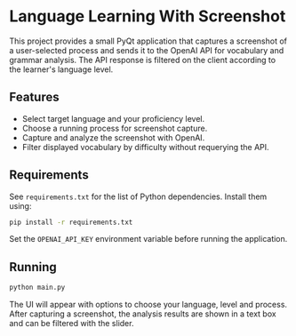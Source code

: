 # Language Learning With Screenshot

This project provides a small PyQt application that captures a screenshot of a user-selected process and sends it to the OpenAI API for vocabulary and grammar analysis. The API response is filtered on the client according to the learner's language level.

## Features
- Select target language and your proficiency level.
- Choose a running process for screenshot capture.
- Capture and analyze the screenshot with OpenAI.
- Filter displayed vocabulary by difficulty without requerying the API.

## Requirements
See `requirements.txt` for the list of Python dependencies. Install them using:

```bash
pip install -r requirements.txt
```

Set the `OPENAI_API_KEY` environment variable before running the application.

## Running

```bash
python main.py
```

The UI will appear with options to choose your language, level and process. After capturing a screenshot, the analysis results are shown in a text box and can be filtered with the slider.
